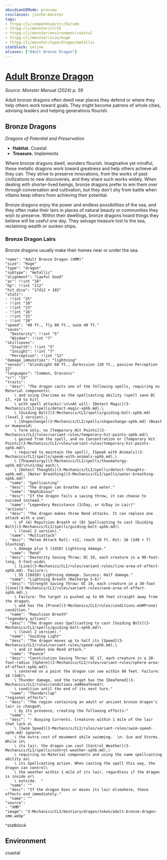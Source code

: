 ```yaml
---
obsidianUIMode: preview
cssclasses: json5e-monster
tags:
- ttrpg-cli/compendium/src/5e/xmm
- ttrpg-cli/monster/cr/15
- ttrpg-cli/monster/environment/coastal
- ttrpg-cli/monster/size/huge
- ttrpg-cli/monster/type/dragon/metallic
statblock: inline
aliases: ["Adult Bronze Dragon"]
---
```

# [Adult Bronze Dragon](3-Mechanics\CLI\bestiary\dragon/adult-bronze-dragon-xmm.md)
*Source: Monster Manual (2024) p. 59*  

Adult bronze dragons often dwell near places they defend or where they help others work toward goals. They might become patrons of whole cities, advising leaders and helping generations flourish.

## Bronze Dragons

*Dragons of Potential and Preservation*

- **Habitat.** Coastal  
- **Treasure.** Implements  

Where bronze dragons dwell, wonders flourish. Imaginative yet mindful, these metallic dragons work toward greatness and help others achieve all they can. They strive to preserve innovations, from the works of past civilizations to new discoveries, and they share such works widely. When dealing with shorter-lived beings, bronze dragons prefer to win them over through conversation and cultivation, but they don't shy from battle when villains keep others from achieving their potential.

Bronze dragons enjoy the power and endless possibilities of the sea, and they often make their lairs in places of natural beauty or communities they wish to preserve. Within their dwellings, bronze dragons hoard things they believe will be useful one day. They salvage treasure lost to the sea, reclaiming wealth or sunken ships.

### Bronze Dragon Lairs

Bronze dragons usually make their homes near or under the sea.

```statblock
"name": "Adult Bronze Dragon (XMM)"
"size": "Huge"
"type": "dragon"
"subtype": "metallic"
"alignment": "Lawful Good"
"ac": !!int "18"
"hp": !!int "212"
"hit_dice": "17d12 + 102"
"stats":
- !!int "25"
- !!int "10"
- !!int "23"
- !!int "16"
- !!int "15"
- !!int "20"
"speed": "40 ft., fly 80 ft., swim 40 ft."
"saves":
  "Dexterity": !!int "5"
  "Wisdom": !!int "7"
"skillsaves":
  "Stealth": !!int "5"
  "Insight": !!int "7"
  "Perception": !!int "12"
"damage_immunities": "lightning"
"senses": "blindsight 60 ft., darkvision 120 ft., passive Perception 22"
"languages": "Common, Draconic"
"cr": "15"
"traits":
- "desc": "The dragon casts one of the following spells, requiring no Material components\
    \ and using Charisma as the spellcasting ability (spell save DC 17, +10 to hit\
    \ with spell attacks):\n\nAt will: [Detect Magic](3-Mechanics/CLI/spells/detect-magic-xphb.md),\
    \ [Guiding Bolt](3-Mechanics/CLI/spells/guiding-bolt-xphb.md) (level 2 version),\
    \ [Shapechange](3-Mechanics/CLI/spells/shapechange-xphb.md) (Beast or Humanoid\
    \ form only, no [Temporary Hit Points](3-Mechanics/CLI/rules/variant-rules/temporary-hit-points-xphb.md)\
    \ gained from the spell, and no Concentration or [Temporary Hit Points](3-Mechanics/CLI/rules/variant-rules/temporary-hit-points-xphb.md)\
    \ required to maintain the spell), [Speak with Animals](3-Mechanics/CLI/spells/speak-with-animals-xphb.md),\
    \ [Thaumaturgy](3-Mechanics/CLI/spells/thaumaturgy-xphb.md)\n\n1/day each:\
    \ [Detect Thoughts](3-Mechanics/CLI/spells/detect-thoughts-xphb.md), [Water Breathing](3-Mechanics/CLI/spells/water-breathing-xphb.md)"
  "name": "Spellcasting"
- "desc": "The dragon can breathe air and water."
  "name": "Amphibious"
- "desc": "If the dragon fails a saving throw, it can choose to succeed instead."
  "name": "Legendary Resistance (3/Day, or 4/Day in Lair)"
"actions":
- "desc": "The dragon makes three Rend attacks. It can replace one attack with a use\
    \ of (A) Repulsion Breath or (B) Spellcasting to cast [Guiding Bolt](3-Mechanics/CLI/spells/guiding-bolt-xphb.md)\
    \ (level 2 version)."
  "name": "Multiattack"
- "desc": "Melee Attack Roll: +12, reach 10 ft. Hit: 16 (2d8 + 7) Slashing\
    \ damage plus 5 (1d10) Lightning damage."
  "name": "Rend"
- "desc": "Dexterity Saving Throw: DC 19, each creature in a 90-foot-long, 5-foot-wide\
    \ [Line](3-Mechanics/CLI/rules/variant-rules/line-area-of-effect-xphb.md). Failure:\
    \ 55 (10d10) Lightning damage. Success: Half damage."
  "name": "Lightning Breath (Recharge 5-6)"
- "desc": "Strength Saving Throw: DC 19, each creature in a 30-foot [Cone](3-Mechanics/CLI/rules/variant-rules/cone-area-of-effect-xphb.md).\
    \ Failure: The target is pushed up to 60 feet straight away from the dragon\
    \ and has the [Prone](3-Mechanics/CLI/rules/conditions.md#Prone) condition."
  "name": "Repulsion Breath"
"legendary_actions":
- "desc": "The dragon uses Spellcasting to cast [Guiding Bolt](3-Mechanics/CLI/spells/guiding-bolt-xphb.md)\
    \ (level 2 version)."
  "name": "Guiding Light"
- "desc": "The dragon moves up to half its [Speed](3-Mechanics/CLI/rules/variant-rules/speed-xphb.md),\
    \ and it makes one Rend attack."
  "name": "Pounce"
- "desc": "Constitution Saving Throw: DC 17, each creature in a 20-foot-radius [Sphere](3-Mechanics/CLI/rules/variant-rules/sphere-area-of-effect-xphb.md)\
    \ centered on a point the dragon can see within 90 feet. Failure: 10 (3d6)\
    \ Thunder damage, and the target has the [Deafened](3-Mechanics/CLI/rules/conditions.md#Deafened)\
    \ condition until the end of its next turn."
  "name": "Thunderclap"
"regional_effects":
- "desc": "The region containing an adult or ancient bronze dragon's lair is changed\
    \ by its presence, creating the following effects:"
  "name": ""
- "desc": "- Buoying Currents. Creatures within 1 mile of the lair that lack a\
    \ [Swim Speed](3-Mechanics/CLI/rules/variant-rules/swim-speed-xphb.md) ignore\
    \ the extra cost of movement while swimming.  \n- Sun and Storms. While in\
    \ its lair, the dragon can cast [Control Weather](3-Mechanics/CLI/spells/control-weather-xphb.md),\
    \ requiring no Material components and using the same spellcasting ability as\
    \ its Spellcasting action. When casting the spell this way, the dragon can control\
    \ the weather within 1 mile of its lair, regardless if the dragon is inside or\
    \ outside.  "
  "name": ""
- "desc": "If the dragon dies or moves its lair elsewhere, these effects end immediately."
  "name": ""
"source":
- "XMM"
"image": "3-Mechanics/CLI/bestiary/dragon/token/adult-bronze-dragon-xmm.webp"
```
^statblock

## Environment

coastal
